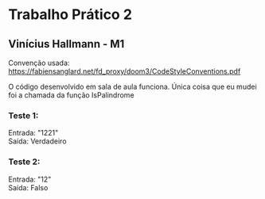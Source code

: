 # Trabalho Prático 2 
## Vinícius Hallmann - M1

Convenção usada: https://fabiensanglard.net/fd_proxy/doom3/CodeStyleConventions.pdf <br/>

O código desenvolvido em sala de aula funciona. Única coisa que eu mudei foi a chamada da função IsPalindrome <br/>

### Teste 1:<br/>
Entrada: "1221" <br/>
Saída: Verdadeiro   <br/>

### Teste 2:<br/>
Entrada: "12" <br/>
Saída: Falso  <br/>